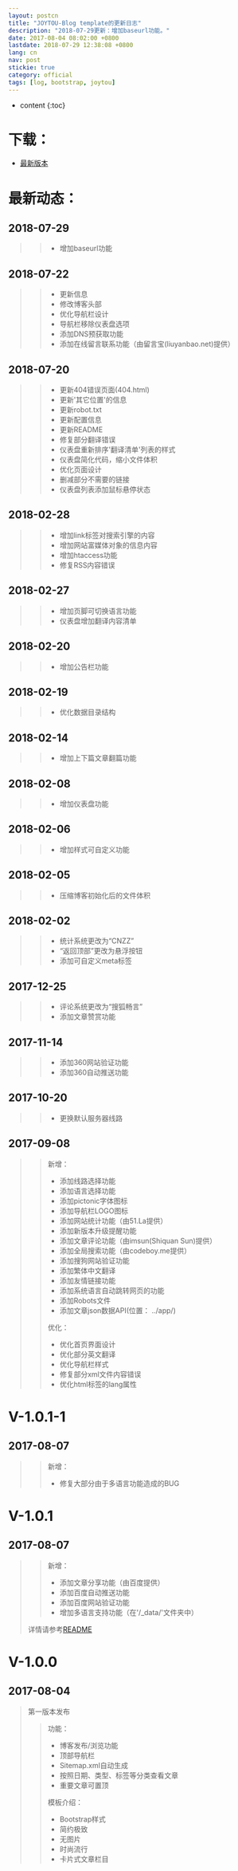```yaml
---
layout: postcn
title: "JOYTOU-Blog template的更新日志"
description: "2018-07-29更新：增加baseurl功能。"
date: 2017-08-04 08:02:00 +0800
lastdate: 2018-07-29 12:38:08 +0800
lang: cn
nav: post
stickie: true
category: official
tags: [log, bootstrap, joytou]
---
```


* content
{:toc}

# 下载：
- [最新版本](https://github.com/joytou/joytou.github.io/releases/latest)

# 最新动态：
## 2018-07-29
>> - 增加baseurl功能

## 2018-07-22
>> -  更新信息
>> -  修改博客头部
>> -  优化导航栏设计
>> -  导航栏移除仪表盘选项
>> -  添加DNS预获取功能
>> -  添加在线留言联系功能（由留言宝(liuyanbao.net)提供）

## 2018-07-20
>> -  更新404错误页面(404.html)
>> -  更新'其它位置'的信息
>> -  更新robot.txt
>> -  更新配置信息
>> -  更新README
>> -  修复部分翻译错误
>> -  仪表盘重新排序'翻译清单'列表的样式
>> -  仪表盘简化代码，缩小文件体积
>> -  优化页面设计
>> -  删减部分不需要的链接
>> -  仪表盘列表添加鼠标悬停状态

## 2018-02-28
>> -  增加link标签对搜索引擎的内容
>> -  增加网站富媒体对象的信息内容
>> -  增加htaccess功能
>> -  修复RSS内容错误

## 2018-02-27
>> -  增加页脚可切换语言功能
>> -  仪表盘增加翻译内容清单

## 2018-02-20
>> -  增加公告栏功能

## 2018-02-19
>> -  优化数据目录结构

## 2018-02-14
>> -  增加上下篇文章翻篇功能

## 2018-02-08
>> -  增加仪表盘功能

## 2018-02-06
>> -  增加样式可自定义功能

## 2018-02-05
>> -  压缩博客初始化后的文件体积

## 2018-02-02
>> - 统计系统更改为“CNZZ”
>> -  “返回顶部”更改为悬浮按钮
>> -  添加可自定义meta标签

## 2017-12-25
>> - 评论系统更改为“搜狐畅言”
>> - 添加文章赞赏功能

## 2017-11-14
>> - 添加360网站验证功能
>> - 添加360自动推送功能

## 2017-10-20
>> - 更换默认服务器线路

## 2017-09-08
>> 新增：
>> - 添加线路选择功能
>> - 添加语言选择功能
>> - 添加pictonic字体图标
>> - 添加导航栏LOGO图标
>> - 添加网站统计功能（由51.La提供）
>> - 添加新版本升级提醒功能
>> - 添加文章评论功能（由imsun(Shiquan Sun)提供）
>> - 添加全局搜索功能（由codeboy.me提供）
>> - 添加搜狗网站验证功能
>> - 添加繁体中文翻译
>> - 添加友情链接功能
>> - 添加系统语言自动跳转网页的功能
>> - 添加Robots文件
>> - 添加文章json数据API(位置： ../app/)
>> 
>> 优化：
>> - 优化首页界面设计
>> - 优化部分英文翻译
>> - 优化导航栏样式
>> - 修复部分xml文件内容错误
>> - 优化html标签的lang属性

# V-1.0.1-1
## 2017-08-07
>> 新增：
>> - 修复大部分由于多语言功能造成的BUG

# V-1.0.1
## 2017-08-07
>> 新增：
>> - 添加文章分享功能（由百度提供）
>> - 添加百度自动推送功能
>> - 添加百度网站验证功能
>> - 增加多语言支持功能（在'/_data/'文件夹中）
> 
> 详情请参考[README](https://github.com/joytou/joytou.github.io/blob/master/README.md)

# V-1.0.0
## 2017-08-04
> 第一版本发布
>> 功能：
>> - 博客发布/浏览功能
>> - 顶部导航栏
>> - Sitemap.xml自动生成
>> - 按照日期、类型、标签等分类查看文章
>> - 重要文章可置顶
>>
>> 模板介绍：
>> - Bootstrap样式
>> - 简约极致
>> - 无图片
>> - 时尚流行
>> - 卡片式文章栏目
